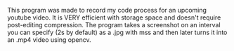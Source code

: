 This program was made to record my code process for an upcoming youtube video.
It is VERY efficient with storage space and doesn't require post-editing compression.
The program takes a screenshot on an interval you can specify (2s by default) as a .jpg with mss
and then later turns it into an .mp4 video using opencv.
